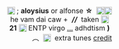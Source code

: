 <div style="text-align:center"><span style="font-size:12pt"><img alt="" height="20" src="https://i.imgur.com/3xcKfE7.gif" style="height:auto; margin-top:-3px; vertical-align:middle; width:18px" width="20" />&nbsp;; <b>aloysius</b> or alfonse <b>☆</b>&nbsp;&nbsp;<img alt="" height="18" src="https://i.postimg.cc/6q5tgvQP/transgender-5-stripes-20-px.png" style="height:auto; margin-top:-3px; vertical-align:middle; width:18px" width="20" /><img alt="" height="18" src="https://i.postimg.cc/kXw1GRb5/omnisexual-5-stripes-20.png" style="height:auto; margin-top:-3px; vertical-align:middle; width:18px" width="20" /><br />
he vam dai caw +&nbsp; <i><b>//</b></i>&nbsp; taken&nbsp;<img alt="" height="20" src="https://i.imgur.com/ZN3zvur.gif" style="height:auto; margin-top:-3px; vertical-align:middle; width:18px" width="20" /><br />
<b>21</b>&nbsp;<img alt="" height="20" src="https://i.imgur.com/GUksqGP.gif" style="height:auto; margin-top:-3px; vertical-align:middle; width:18px" width="20" />&nbsp;ENTP virgo&nbsp;<u>...</u> adhdtism&nbsp;<b>)</b><br />
&nbsp;&nbsp;<a href="www.youtube-nocookie.com/embed/FtutLA63Cp8"><img src="https://i.imgur.com/Qhrvq1Y.png" width="40" height="10" border="0"></a>&nbsp; ︵&nbsp; <img alt="" height="20" src="https://i.imgur.com/06wS9s5.gif" style="height:auto; margin-top:-3px; vertical-align:middle; width:18px" width="20" />&nbsp;&nbsp;extra tunes&nbsp;<a href="https://www.quotev.com/kleenexbox">credit</a></span></div>
